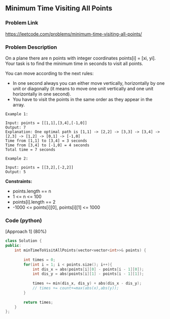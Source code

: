 ## Minimum Time Visiting All Points

### Problem Link

https://leetcode.com/problems/minimum-time-visiting-all-points/

### Problem Description 

On a plane there are n points with integer coordinates points[i] = [xi, yi]. Your task is to find the minimum time in seconds to visit all points.

You can move according to the next rules:

* In one second always you can either move vertically, horizontally by one unit or diagonally (it means to move one unit vertically and one unit horizontally in one second).
* You have to visit the points in the same order as they appear in the array.

```
Example 1:

Input: points = [[1,1],[3,4],[-1,0]]
Output: 7
Explanation: One optimal path is [1,1] -> [2,2] -> [3,3] -> [3,4] -> [2,3] -> [1,2] -> [0,1] -> [-1,0]   
Time from [1,1] to [3,4] = 3 seconds 
Time from [3,4] to [-1,0] = 4 seconds
Total time = 7 seconds

```

```
Example 2:

Input: points = [[3,2],[-2,2]]
Output: 5

```

**Constraints:**

* points.length == n
* 1 <= n <= 100
* points[i].length == 2
* -1000 <= points[i][0], points[i][1] <= 1000

### Code (python)

[Approach 1] (80%) 

```c++
class Solution {
public:
    int minTimeToVisitAllPoints(vector<vector<int>>& points) {
        
        int times = 0;
        for(int i = 1; i < points.size(); i++){
            int dis_x = abs(points[i][0] - points[i - 1][0]);
            int dis_y = abs(points[i][1] - points[i - 1][1]);
            
            times += min(dis_x, dis_y) + abs(dis_x - dis_y);
            // times += count+=max(abs(x),abs(y));
        }
        
        return times;
    }
};
```